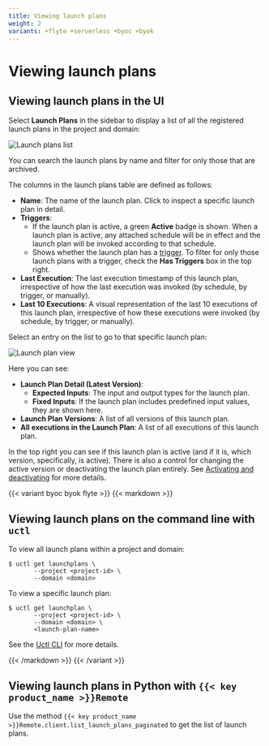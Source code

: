 ```yaml
---
title: Viewing launch plans
weight: 2
variants: +flyte +serverless +byoc +byok
---
```


# Viewing launch plans

## Viewing launch plans in the UI

Select **Launch Plans** in the sidebar to display a list of all the registered launch plans in the project and domain:

![Launch plans list](/_static/images/user-guide/core-concepts/launch-plans/viewing-launch-plans/launch-plans-list.png)

You can search the launch plans by name and filter for only those that are archived.

The columns in the launch plans table are defined as follows:

* **Name**: The name of the launch plan. Click to inspect a specific launch plan in detail.
* **Triggers**:
  * If the launch plan is active, a green **Active** badge is shown. When a launch plan is active, any attached schedule will be in effect and the launch plan will be invoked according to that schedule.
  * Shows whether the launch plan has a [trigger](./reactive-workflows.md). To filter for only those launch plans with a trigger, check the **Has Triggers** box in the top right.
* **Last Execution**: The last execution timestamp of this launch plan, irrespective of how the last execution was invoked (by schedule, by trigger, or manually).
* **Last 10 Executions**: A visual representation of the last 10 executions of this launch plan, irrespective of how these executions were invoked (by schedule, by trigger, or manually).

Select an entry on the list to go to that specific launch plan:

![Launch plan view](/_static/images/user-guide/core-concepts/launch-plans/viewing-launch-plans/launch-plan-view.png)

Here you can see:
* **Launch Plan Detail (Latest Version)**:
  * **Expected Inputs**: The input and output types for the launch plan.
  * **Fixed Inputs**: If the launch plan includes predefined input values, they are shown here.
* **Launch Plan Versions**: A list of all versions of this launch plan.
* **All executions in the Launch Plan**: A list of all executions of this launch plan.

In the top right you can see if this launch plan is active (and if it is, which version, specifically, is active). There is also a control for changing the active version or deactivating the launch plan entirely.
See [Activating and deactivating](./activating-and-deactivating.md) for more details.

{{< variant byoc byok flyte >}}
{{< markdown >}}

## Viewing launch plans on the command line with `uctl`

To view all launch plans within a project and domain:

```shell
$ uctl get launchplans \
       --project <project-id> \
       --domain <domain>
```


To view a specific launch plan:

```shell
$ uctl get launchplan \
       --project <project-id> \
       --domain <domain> \
       <launch-plan-name>
```


See the [Uctl CLI](../../../api-reference/uctl-cli/_index.md) for more details.

{{< /markdown >}}
{{< /variant >}}

## Viewing launch plans in Python with `{{< key product_name >}}Remote`

Use the method `{{< key product_name >}}Remote.client.list_launch_plans_paginated` to get the list of launch plans.

<!-- TODO need to add and link to full UnionRemote documentation to Union docs -- current UnionRemote page does not document all launch plan methods. -->

